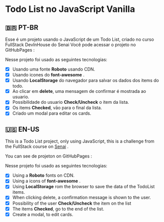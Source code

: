 # Todo List no JavaScript Vanilla

## 🇧🇷 PT-BR

Esse é um projeto usando o JavaScript de um Todo List, criado no curso FullStack DevInHouse do Senai
Você pode acessar o projeto no GitHubPages :

Nesse projeto foi usado as seguintes tecnologias:

- [x] Usando uma fonte **Roboto** usando CDN.
- [x] Usando icones do **font-awesome** .
- [x] Usando **LocalStorage** do navegador para salvar os dados dos items do todo.
- [x] Ao clicar em **delete**, uma mensagem de confirmar é mostrada ao usuario.
- [x] Possibilidade do usuario **Check/Uncheck** o item da lista.
- [x] Os items **Checked**, vāo para o final da lista.
- [x] Criado um modal para editar os cards.

## 🇺🇸 EN-US

This is a Todo List project, only using JavaScript, this is a challenge from the FullStack course on [Senai](https://en.wikipedia.org/wiki/SENAI) .

You can see de projeton on GitHubPages :

Nesse projeto foi usado as seguintes tecnologias:

- [x] Using a **Roboto** fonts on CDN.
- [x] Using a icons of **font-awesome** .
- [x] Using **LocalStorage** rom the browser to save the data of the TodoList items.
- [x] When clicking delete, a confirmation message is shown to the user.
- [x] Possibility of the user **Check/Uncheck** the item on the list
- [x] The items **Checked**, go to the end of the list.
- [x] Create a modal, to edit cards.
